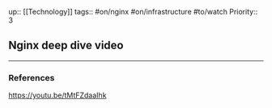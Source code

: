 up:: [[Technology]]
tags:: #on/nginx #on/infrastructure #to/watch 
Priority:: 3

## Nginx deep dive video



---
### References



https://youtu.be/tMtFZdaaIhk